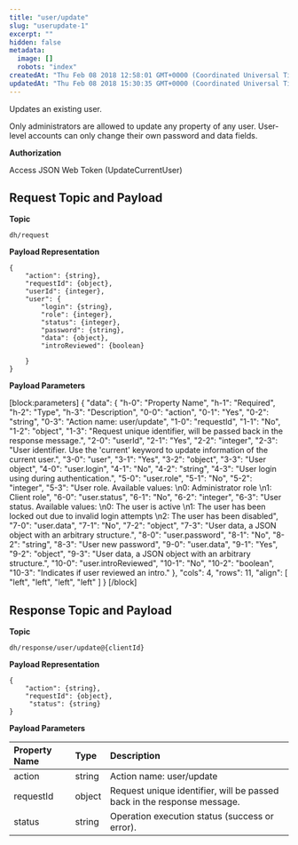 ```yaml
---
title: "user/update"
slug: "userupdate-1"
excerpt: ""
hidden: false
metadata: 
  image: []
  robots: "index"
createdAt: "Thu Feb 08 2018 12:58:01 GMT+0000 (Coordinated Universal Time)"
updatedAt: "Thu Feb 08 2018 15:30:35 GMT+0000 (Coordinated Universal Time)"
---
```

Updates an existing user.

Only administrators are allowed to update any property of any user. User-level accounts can only change their own password and data fields.

**Authorization**

Access JSON Web Token (UpdateCurrentUser)

## Request Topic and Payload

**Topic**

```text
dh/request
```

**Payload Representation**

```text
{
    "action": {string},
    "requestId": {object},
    "userId": {integer},
    "user": {
        "login": {string},
        "role": {integer},
        "status": {integer},
        "password": {string},
        "data": {object},
        "introReviewed": {boolean}
        
    }
}
```

**Payload Parameters**

[block:parameters]
{
  "data": {
    "h-0": "Property Name",
    "h-1": "Required",
    "h-2": "Type",
    "h-3": "Description",
    "0-0": "action",
    "0-1": "Yes",
    "0-2": "string",
    "0-3": "Action name: user/update",
    "1-0": "requestId",
    "1-1": "No",
    "1-2": "object",
    "1-3": "Request unique identifier, will be passed back in the response message.",
    "2-0": "userId",
    "2-1": "Yes",
    "2-2": "integer",
    "2-3": "User identifier. Use the 'current' keyword to update information of the current user.",
    "3-0": "user",
    "3-1": "Yes",
    "3-2": "object",
    "3-3": "User object",
    "4-0": "user.login",
    "4-1": "No",
    "4-2": "string",
    "4-3": "User login using during authentication.",
    "5-0": "user.role",
    "5-1": "No",
    "5-2": "integer",
    "5-3": "User role. Available values:  \n0: Administrator role  \n1: Client role",
    "6-0": "user.status",
    "6-1": "No",
    "6-2": "integer",
    "6-3": "User status. Available values:  \n0: The user is active  \n1: The user has been locked out due to invalid login attempts  \n2: The user has been disabled",
    "7-0": "user.data",
    "7-1": "No",
    "7-2": "object",
    "7-3": "User data, a JSON object with an arbitrary structure.",
    "8-0": "user.password",
    "8-1": "No",
    "8-2": "string",
    "8-3": "User new password",
    "9-0": "user.data",
    "9-1": "Yes",
    "9-2": "object",
    "9-3": "User data, a JSON object with an arbitrary structure.",
    "10-0": "user.introReviewed",
    "10-1": "No",
    "10-2": "boolean",
    "10-3": "Indicates if user reviewed an intro."
  },
  "cols": 4,
  "rows": 11,
  "align": [
    "left",
    "left",
    "left",
    "left"
  ]
}
[/block]


## Response Topic and Payload

**Topic**

```text
dh/response/user/update@{clientId}
```

**Payload Representation**

```text
{
    "action": {string},
    "requestId": {object},
     "status": {string}
}
```

**Payload Parameters**

| Property Name | Type   | Description                                                             |
| :------------ | :----- | :---------------------------------------------------------------------- |
| action        | string | Action name: user/update                                                |
| requestId     | object | Request unique identifier, will be passed back in the response message. |
| status        | string | Operation execution status (success or error).                          |
